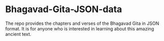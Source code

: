 # Bhagavad-Gita-JSON-data
The repo provides the chapters and verses of the Bhagavad Gita in JSON format. It is for anyone who is interested in learning about this amazing ancient text.
